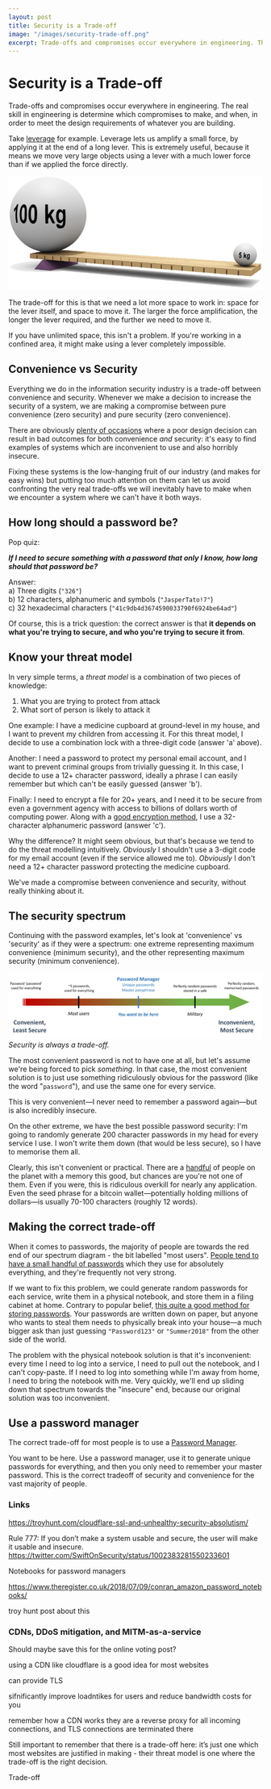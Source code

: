 ```yaml
---
layout: post
title: Security is a Trade-off
image: "/images/security-trade-off.png"
excerpt: Trade-offs and compromises occur everywhere in engineering. The real skill in engineering is determine which compromises to make, and when, in order to meet the design requirements of whatever you are building.
---
```


# Security is a Trade-off

Trade-offs and compromises occur everywhere in engineering. The real skill in engineering is determine which compromises to make, and when, in order to meet the design requirements of whatever you are building.

Take [leverage](https://en.wikipedia.org/wiki/Lever) for example. Leverage lets us amplify a small force, by applying it at the end of a long lever. This is extremely useful, because it means we move very large objects using a lever with a much lower force than if we applied the force directly.

![Leverage](/images/Leverage.jpg)

The trade-off for this is that we need a lot more space to work in: space for the lever itself, and space to move it. The larger the force amplification, the longer the lever required, and the further we need to move it. 

If you have unlimited space, this isn't a problem. If you're working in a confined area, it might make using a lever completely impossible.

## Convenience vs Security

Everything we do in the information security industry is a trade-off between convenience and security. Whenever we make a decision to increase the security of a system, we are making a compromise between pure convenience (zero security) and pure security (zero convenience).

There are obviously [plenty of occasions](https://www.ncsc.gov.uk/articles/problems-forcing-regular-password-expiry) where a poor design decision can result in bad outcomes for both convenience *and* security: it's easy to find examples of systems which are inconvenient to use and also horribly insecure.

Fixing these systems is the low-hanging fruit of our industry (and makes for easy wins) but putting too much attention on them can let us avoid confronting the very real trade-offs we will inevitably have to make when we encounter a system where we can't have it both ways.

## How long should a password be?

Pop quiz: 

_**If I need to secure something with a password that only I know, how long should that password be?**_

Answer:  
a) Three digits (`"326"`)  
b) 12 characters, alphanumeric and symbols (`"JasperTato!7"`)  
c) 32 hexadecimal characters (`"41c9db4d3674590033790f6924be64ad"`)

Of course, this is a trick question: the correct answer is that **it depends on what you're trying to secure, and who you're trying to secure it from**.

## Know your threat model

In very simple terms, a *threat model* is a combination of two pieces of knowledge:
1. What you are trying to protect from attack
2. What sort of person is likely to attack it

One example: I have a medicine cupboard at ground-level in my house, and I want to prevent my children from accessing it. For this threat model, I decide to use a combination lock with a three-digit code (answer 'a' above).

Another: I need a password to protect my personal email account, and I want to prevent criminal groups from trivially guessing it. In this case, I decide to use a 12+ character password, ideally a phrase I can easily remember but which can't be easily guessed (answer 'b').

Finally: I need to encrypt a file for 20+ years, and I need it to be secure from even a government agency with access to billions of dollars worth of computing power. Along with a [good encryption method](https://stackoverflow.com/questions/28247821/openssl-vs-gpg-for-encrypting-off-site-backups), I use a 32-character alphanumeric password (answer 'c').

Why the difference? It might seem obvious, but that's because we tend to do the threat modelling intuitively. *Obviously* I shouldn't use a 3-digit code for my email account (even if the service allowed me to). *Obviously* I don't need a 12+ character password protecting the medicine cupboard.

We've made a compromise between convenience and security, without really thinking about it.

## The security spectrum

Continuing with the password examples, let's look at 'convenience' vs 'security' as if they were a spectrum: one extreme representing maximum convenience (minimum security), and the other representing maximum security (minimum convenience).

![Security trade-offs in password practices](/images/security-trade-off-cropped.png)
*Security is always a trade-off.*

The most convenient password is not to have one at all, but let's assume we're being forced to pick *something*. In that case, the most convenient solution is to just use something ridiculously obvious for the password (like the word "`password`"), and use the same one for every service.

This is very convenient—I never need to remember a password again—but is also incredibly insecure.

On the other extreme, we have the best possible password security: I'm going to randomly generate 200 character passwords in my head for every service I use. I won't write them down (that would be less secure), so I have to memorise them all.

Clearly, this isn't convenient or practical. There are a [handful](https://www.ndtv.com/india-news/21-year-old-memorises-70-000-pi-digits-sets-guinness-record-1226747) of people on the planet with a memory this good, but chances are you're not one of them. Even if you were, this is ridiculous overkill for nearly any application. Even the seed phrase for a bitcoin wallet—potentially holding millions of dollars—is usually 70-100 characters (roughly 12 words).

## Making the correct trade-off

When it comes to passwords, the majority of people are towards the red end of our spectrum diagram - the bit labelled "most users". [People tend to have a small handful of passwords](https://nakedsecurity.sophos.com/2013/04/23/users-same-password-most-websites/) which they use for absolutely everything, and they're frequently not very strong.

If we want to fix this problem, we could generate random passwords for each service, write them in a physical notebook, and store them in a filing cabinet at home. Contrary to popular belief, [this quite a good method for storing passwords](https://www.troyhunt.com/password-managers-dont-have-to-be-perfect-they-just-have-to-be-better-than-not-having-one/). Your passwords are written down on paper, but anyone who wants to steal them needs to physically break into your house—a much bigger ask than just guessing `"Password123"` or `"Summer2018"` from the other side of the world.

The problem with the physical notebook solution is that it's inconvenient: every time I need to log into a service, I need to pull out the notebook, and I can't copy-paste. If I need to log into something while I'm away from home, I need to bring the notebook with me. Very quickly, we'll end up sliding down that spectrum towards the "insecure" end, because our original solution was too inconvenient.

## Use a password manager

The correct trade-off for most people is to use a [Password Manager](https://en.wikipedia.org/wiki/Password_manager). 

You want to be here. Use a password manager, use it to generate unique passwords for everything, and then you only need to remember your master password.
This is the correct tradeoff of security and convenience for the vast majority of people.


### Links

https://troyhunt.com/cloudflare-ssl-and-unhealthy-security-absolutism/

Rule 777:
If you don’t make a system usable and secure, the user will make it usable and insecure.
https://twitter.com/SwiftOnSecurity/status/1002383281550233601
 





Notebooks for password managers
 
https://www.theregister.co.uk/2018/07/09/conran_amazon_password_notebooks/

troy hunt post about this

### CDNs, DDoS mitigation, and MITM-as-a-service

Should maybe save this for the online voting post?

using a CDN like cloudflare is a good idea for most websites

can provide TLS

sifnificantly improve loadntikes for users and reduce bandwidth costs for you

remember how a CDN works
they are a reverse proxy for all incoming connections, and TLS connections are terminated there

Still important to remember that there is a trade-off here: it’s just one which most websites are justified in making - their threat model is one where the trade-off is the right decision. 

Trade-off 